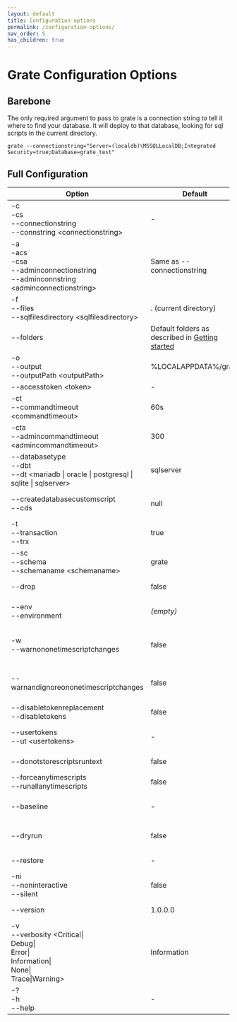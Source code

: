 ```yaml
---
layout: default
title: Configuration options
permalink: /configuration-options/
nav_order: 5
has_children: true
---
```


# Grate Configuration Options

## Barebone
The only required argument to pass to grate is a connection string to tell it where to find your database. It will deploy to that database, looking for sql scripts in the current directory.

```
grate --connectionstring="Server=(localdb)\MSSQLLocalDB;Integrated Security=true;Database=grate_test"
```

## Full Configuration


| Option | Default | Purpose |
| ------ | ------- | ------- |
| -c<br>-cs<br>--connectionstring<br>--connstring &lt;connectionstring&gt; | - | **REQUIRED** You now provide an entire connection string. ServerName and Database are obsolete. |
| -a<br>-acs<br>-csa<br>--adminconnectionstring<br>--adminconnstring &lt;adminconnectionstring&gt; | Same as --connectionstring | The connection string for connecting to master, if you want to create the database. |
| -f<br>--files<br>--sqlfilesdirectory &lt;sqlfilesdirectory&gt; | . (current directory) | The directory where your SQL scripts are located |
| --folders | Default folders as described in [Getting started](../GettingStarted.md) | Folder configuration, see [Folder configuration](FolderConfiguration.md) for details. | 
| -o<br>--output<br>--outputPath &lt;outputPath&gt; | %LOCALAPPDATA%/grate | This is where everything related to the migration is stored. This includes any backups, all items that ran, permission dumps, logs, etc. |
| --accesstoken &lt;token&gt; | - | Specify an access token to use when connecting to SQL Server. |
| -ct<br>--commandtimeout &lt;commandtimeout&gt; | 60s | This is the timeout when commands are run. This is not for admin commands or restore. |
| -cta<br>--admincommandtimeout &lt;admincommandtimeout&gt; | 300 | This is the timeout when administration commands are run (except for restore, which has its own) |
| --databasetype<br>--dbt<br>--dt <mariadb \| oracle \| postgresql \| sqlite \| sqlserver> | sqlserver | Tells grate what type of database it is running on. |
| --createdatabasecustomscript<br>--cds | null | Tells grate to use this script for creating a database instead of the default based on the DatabaseType.<br>Supports only MariaDb, PostgreSql, Oracle and SqlServer |
| -t<br>--transaction<br>--trx <transaction> | true | Run the migration in a transaction |
| --sc<br>--schema<br>--schemaname &lt;schemaname&gt; | grate | The schema to use for the migration tables.  If you're upgrading from RoundhousE you'll probably want this! |
| --drop | false | **Drop** - This instructs grate to remove the target database. Unlike RoundhousE grate will continue to run the migration scripts after the drop. |
| --env<br>--environment <environment> | _(empty)_ | Environment Name - This allows grate to be environment aware and only run scripts that are in a particular environment based on the name of the script.  'something.ENV.LOCAL.sql' would only be run if --env=LOCAL was set. |
| -w<br>--warnononetimescriptchanges | false | **WarnOnOneTimeScriptChanges** - Instructs grate to execute changed one time scripts(DDL / DML in Upfolder) that have previously been run against the database instead of failing. A warning is logged for each one time script that is rerun. |
| --warnandignoreononetimescriptchanges | false | **WarnAndIgnoreOnOneTimeScriptChanges** - Instructs grate to ignore and update the hash of changed one time scripts (DDL/DML in Up folder) that have previously been run against the database instead of failing. A warning is logged for each one time scripts that is rerun. |
| --disabletokenreplacement<br>--disabletokens | false | **Tokens** - This instructs grate to not perform token replacement ({{somename}}). |
| --usertokens<br>--ut &lt;usertokens&gt; | - | **User Tokens** - Allows grate to perform token replacement on custom tokens ({{my_token}}). Set as a key=value pair, eg '--ut=my_token=myvalue'. Can be specified multiple times. |
| --donotstorescriptsruntext | false | **DoNotStoreScriptsRunText** - This instructs grate to not store the full script text in the database. |
| --forceanytimescripts<br>--runallanytimescripts | false | **RunAllAnyTimeScripts** - This instructs grate to run any time scripts every time it is run even if they haven't changed. Defaults to false.
| --baseline | - | **Baseline** - This instructs grate to mark the scripts as run, but not to actually run anything against the database. Use this option if you already have scripts that have been run through other means (and BEFORE you start the new ones). | 
| --dryrun | false | **DryRun** - This instructs grate to log what would have run, but not to actually run anything against the database.  Use this option if you are trying to figure out what grate is going to do. |
| --restore | - | **Restore** - This instructs grate where to find the database backup file (.bak) to restore from. If this option is not specified, no restore will be done.
| -ni<br>--noninteractive<br>--silent | false | **Silent** - tells grate not to ask for any input when it runs.
| --version <version> | 1.0.0.0 | **Database Version** - specify the version of the current migration directly on the command line. |
| -v<br>--verbosity &lt;Critical\|<br>Debug\|<br>Error\|<br>Information\|<br>None\|<br>Trace\|Warning&gt; | Information | **Verbosity level** (as defined here: https://docs.microsoft.com/dotnet/api/Microsoft.Extensions.Logging.LogLevel)
| -?<br>-h<br>--help | - |  Show help and usage information | 

